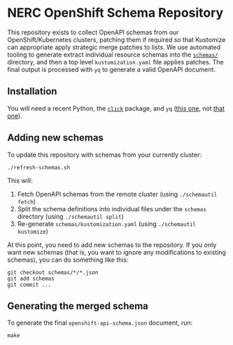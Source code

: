 # NERC OpenShift Schema Repository

This repository exists to collect OpenAPI schemas from our OpenShift/Kubernetes clusters, patching them if required so that Kustomize can appropriate apply strategic merge patches to lists. We use automated tooling to generate extract individual resource schemas into the [`schemas/`](schemas/) directory, and then a top level `kustomization.yaml` file applies patches. The final output is processed with `yq` to generate a valid OpenAPI document.

## Installation

You will need a recent Python, the [`click`](https://click.palletsprojects.com/) package, and `yq` ([this one], not [that one]).

[this one]: https://kislyuk.github.io/yq/
[that one]: https://github.com/mikefarah/yq

## Adding new schemas

To update this repository with schemas from your currently cluster:

```
./refresh-schemas.sh
```

This will:

1. Fetch OpenAPI schemas from the remote cluster (using `./schemautil fetch`)
2. Split the schema definitions into individual files under the `schemas` directory (using `./schemautil split`)
4. Re-generate `schemas/kustomization.yaml` (using `./schemautil kustomize`)

At this point, you need to add new schemas to the repository. If you only want new schemas (that is, you want to ignore any modifications to existing schemas), you can do something like this:

```
git checkout schemas/*/*.json
git add schemas
git commit ...
```
## Generating the merged schema

To generate the final `openshift-api-schema.json` document, run:

```
make
```
